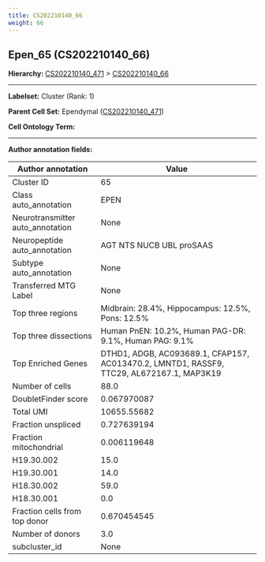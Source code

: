 ```yaml
---
title: CS202210140_66
weight: 66
---
```

## Epen_65 (CS202210140_66)
<b>Hierarchy: </b>
[CS202210140_471](cell_sets/CS202210140_471.md) >
[CS202210140_66](cell_sets/CS202210140_66.md)

---


**Labelset:** Cluster (Rank: 1)

**Parent Cell Set:** Ependymal ([CS202210140_471](cell_sets/CS202210140_471.md))



**Cell Ontology Term:** 

[MARKER GENES.]: #


---

[TRANSFERRED ANNOTATIONS.]: #


[AUTHOR ANNOTATION FIELDS.]: #


**Author annotation fields:**

| Author annotation | Value |
|-------------------|-------|
|Cluster ID|65|
|Class auto_annotation|EPEN|
|Neurotransmitter auto_annotation|None|
|Neuropeptide auto_annotation|AGT NTS NUCB UBL proSAAS|
|Subtype auto_annotation|None|
|Transferred MTG Label|None|
|Top three regions|Midbrain: 28.4%, Hippocampus: 12.5%, Pons: 12.5%|
|Top three dissections|Human PnEN: 10.2%, Human PAG-DR: 9.1%, Human PAG: 9.1%|
|Top Enriched Genes|DTHD1, ADGB, AC093689.1, CFAP157, AC013470.2, LMNTD1, RASSF9, TTC29, AL672167.1, MAP3K19|
|Number of cells|88.0|
|DoubletFinder score|0.067970087|
|Total UMI|10655.55682|
|Fraction unspliced|0.727639194|
|Fraction mitochondrial|0.006119648|
|H19.30.002|15.0|
|H19.30.001|14.0|
|H18.30.002|59.0|
|H18.30.001|0.0|
|Fraction cells from top donor|0.670454545|
|Number of donors|3.0|
|subcluster_id|None|

